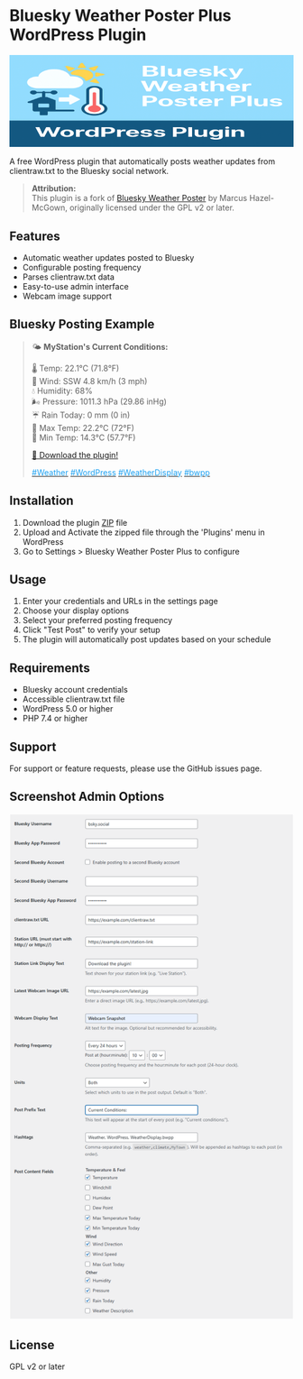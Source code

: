 # Bluesky Weather Poster Plus WordPress Plugin

<img src="/assets/banner-772x250.png" alt="Bluesky Weather Poster Plus WordPress Plugin logo"/>

A free WordPress plugin that automatically posts weather updates from clientraw.txt to the Bluesky social network.

> **Attribution:**  
> This plugin is a fork of [Bluesky Weather Poster](https://github.com/TheLich2112/bluesky-weather-poster) by Marcus Hazel-McGown, originally licensed under the GPL v2 or later.

## Features

- Automatic weather updates posted to Bluesky
- Configurable posting frequency
- Parses clientraw.txt data
- Easy-to-use admin interface
- Webcam image support

## Bluesky Posting Example

> 🌤️ **MyStation's Current Conditions:**
>
> 🌡️ Temp: 22.1°C (71.8°F)  
> 💨 Wind: SSW 4.8 km/h (3 mph)  
> 💧 Humidity: 68%  
> 🌬️ Pressure: 1011.3 hPa (29.86 inHg)  
> ☔ Rain Today: 0 mm (0 in)  
> 🔺 Max Temp: 22.2°C (72°F)  
> 🔻 Min Temp: 14.3°C (57.7°F)
>
> [🔗 Download the plugin!](https://bwpp.martinv.io/)
>
> [<span style="color:#1da1f2">#Weather</span>](https://bsky.app/tag/Weather) [<span style="color:#1da1f2">#WordPress</span>](https://bsky.app/tag/WordPress) [<span style="color:#1da1f2">#WeatherDisplay</span>](https://bsky.app/tag/WeatherDisplay) [<span style="color:#1da1f2">#bwpp</span>](https://bsky.app/tag/bwpp)

## Installation

1. Download the plugin [ZIP](https://github.com/martinvicknair/Bluesky-Weather-Poster-Plus/archive/refs/heads/main.zip) file
2. Upload and Activate the zipped file through the 'Plugins' menu in WordPress
3. Go to Settings > Bluesky Weather Poster Plus to configure

## Usage

1. Enter your credentials and URLs in the settings page
2. Choose your display options
3. Select your preferred posting frequency
4. Click "Test Post" to verify your setup
5. The plugin will automatically post updates based on your schedule

## Requirements

- Bluesky account credentials
- Accessible clientraw.txt file
- WordPress 5.0 or higher
- PHP 7.4 or higher

## Support

For support or feature requests, please use the GitHub issues page.

## Screenshot Admin Options

![Admin Options Screenshot](/assets/admin-options.png)

## License

GPL v2 or later
